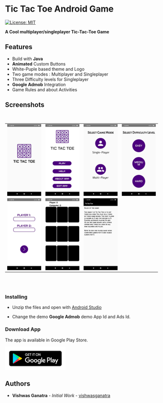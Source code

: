 
# Tic Tac Toe Android Game   
[![License: MIT](https://img.shields.io/badge/License-MIT-yellow.svg)](https://opensource.org/licenses/MIT)

**A Cool multiplayer/singleplayer Tic-Tac-Toe Game**

## Features

- Build with **Java**
- **Animated** Custom Buttons
- White-Puple based theme and Logo
- Two game modes : Multiplayer and Singleplayer
- Three Difficulty levels for Singleplayer
- **Google Admob** Integration
- Game Rules and about Activities

## Screenshots

<br/>

<div align="center">
   <table align="center" border="0" >
   <tr>
    <td>
    <img src="screenshots\splash.jpeg"/>
    <td>
    <img src="screenshots\main_dash.jpeg"/>
    </td>
    <td>
    <img src="screenshots\game_mode.jpeg"/>
    <td>
    <img src="screenshots\game_diff_level.jpeg"/>
    </td>
   </tr>

   <tr>
    <td>
    <img src="screenshots\multiplayer.jpeg"/>
    <td>
    <img src="screenshots\player_board.jpeg"/>
    </td>
    <td>
    <img src="screenshots\rules.jpeg"/>
    </td>
   </tr>

  </table>
  </div>
</br>

</br>

### Installing

- Unzip the files and open with [Android Studio](https://developer.android.com/studio/)

- Change the demo **Google Admob** demo App Id and Ads Id.

### Download App

The app is available in Google Play Store.

[<img src="screenshots\google_playiconpng.png" width="200"/>][link:google-play]

## Authors

- **Vishwas Ganatra** - _Initial Work_ - [vishwasganatra](https://github.com/vishwasganatra/)

[link:google-play]: https://play.google.com/store/apps/details?id=com.vishwas.tictactoe

